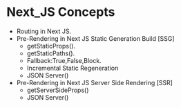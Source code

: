 # Next_JS Concepts
* Routing in Next JS.
* Pre-Rendering in Next JS Static Generation Build [SSG]
    * getStaticProps().
    * getStaticPaths().
    * Fallback:True,False,Block.
    * Incremental Static Regeneration
    * JSON Server()
 * Pre-Rendering in Next JS Server Side Rendering [SSR]
    * getServerSideProps()
    * JSON Server()
